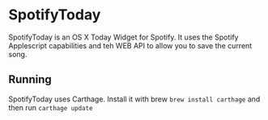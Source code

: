 # SpotifyToday

SpotifyToday is an OS X Today Widget for Spotify. It uses the Spotify Applescript capabilities and teh WEB API to allow you to save the current song. 


## Running

SpotifyToday uses Carthage. Install it with brew `brew install carthage` and then run `carthage update`